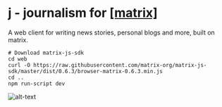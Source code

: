 # j - journalism for [\[matrix\]](http://matrix.org)

A web client for writing news stories, personal blogs and more, built on matrix.

```
# Download matrix-js-sdk
cd web
curl -O https://raw.githubusercontent.com/matrix-org/matrix-js-sdk/master/dist/0.6.3/browser-matrix-0.6.3.min.js
cd ..
npm run-script dev
```

![alt-text](https://matrix.org/_matrix/media/v1/download/matrix.org/bIdFrGkGBVaVDdcAuORobifg "Screenshot of j")
